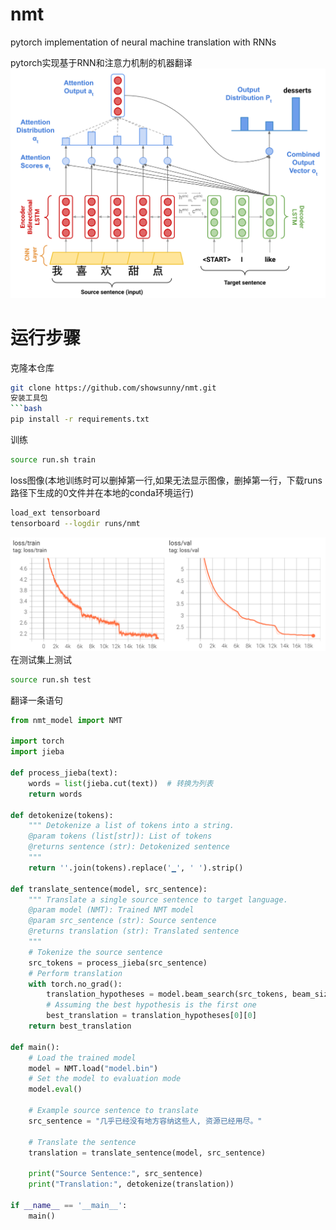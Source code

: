 # nmt
pytorch implementation of neural machine translation with RNNs

pytorch实现基于RNN和注意力机制的机器翻译
![model](https://github.com/showsunny/nmt/blob/main/image/model_figure.png)
# 运行步骤
克隆本仓库
```bash
git clone https://github.com/showsunny/nmt.git
安装工具包
```bash
pip install -r requirements.txt
```
训练
```bash
source run.sh train
```
loss图像(本地训练时可以删掉第一行,如果无法显示图像，删掉第一行，下载runs路径下生成的0文件并在本地的conda环境运行)
```bash
load_ext tensorboard
tensorboard --logdir runs/nmt
```
![loss](https://github.com/showsunny/nmt/blob/main/image/lossfig.png)
在测试集上测试
```bash
source run.sh test
```
翻译一条语句
```python
from nmt_model import NMT

import torch
import jieba

def process_jieba(text):
    words = list(jieba.cut(text))  # 转换为列表
    return words

def detokenize(tokens):
    """ Detokenize a list of tokens into a string.
    @param tokens (list[str]): List of tokens
    @returns sentence (str): Detokenized sentence
    """
    return ''.join(tokens).replace('▁', ' ').strip()

def translate_sentence(model, src_sentence):
    """ Translate a single source sentence to target language.
    @param model (NMT): Trained NMT model
    @param src_sentence (str): Source sentence
    @returns translation (str): Translated sentence
    """
    # Tokenize the source sentence
    src_tokens = process_jieba(src_sentence)
    # Perform translation
    with torch.no_grad():
        translation_hypotheses = model.beam_search(src_tokens, beam_size=5, max_decoding_time_step=70)  # Adjust beam size and max decoding time step accordingly
        # Assuming the best hypothesis is the first one
        best_translation = translation_hypotheses[0][0]
    return best_translation

def main():
    # Load the trained model
    model = NMT.load("model.bin")
    # Set the model to evaluation mode
    model.eval()

    # Example source sentence to translate
    src_sentence = "几乎已经没有地方容纳这些人, 资源已经用尽。"

    # Translate the sentence
    translation = translate_sentence(model, src_sentence)

    print("Source Sentence:", src_sentence)
    print("Translation:", detokenize(translation))

if __name__ == '__main__':
    main()
```
